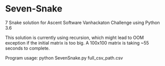 # Seven-Snake

7 Snake solution for Ascent Software Vanhackaton Challenge using Python 3.6

This solution is currently using recursion, which might lead to OOM exception if the initial matrix is too big.
A 100x100 matrix is taking ~55 seconds to complete.

Program usage:
python SevenSnake.py full_csv_path.csv
